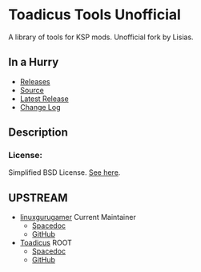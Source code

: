 # Toadicus Tools Unofficial

A library of tools for KSP mods. Unofficial fork by Lisias.


## In a Hurry

* [Releases](https://github.com/net-lisias-kspu/ToadicusTools/tree/Archive)
* [Source](https://github.com/net-lisias-kspu/ToadicusTools)
* [Latest Release](https://github.com/net-lisias-kspu/ToadicusTools/releases)
* [Change Log](./CHANGE_LOG.md)
 

## Description

### License:

Simplified BSD License. [See here](./LICENSE).


## UPSTREAM

* [linuxgurugamer](https://forum.kerbalspaceprogram.com/index.php?/profile/129964-linuxgurugamer/) Current Maintainer
	+ [Spacedoc](https://spacedock.info/mod/1069/ToadicusToolsContinued)
	+ [GitHub](https://github.com/linuxgurugamer/ToadicusTools)
* [Toadicus](https://forum.kerbalspaceprogram.com/index.php?/profile/67745-toadicus/) ROOT
	+ [Spacedoc](https://spacedock.info/mod/289/ToadicusTools)
	+ [GitHub](https://github.com/toadicus/ToadicusTools)
